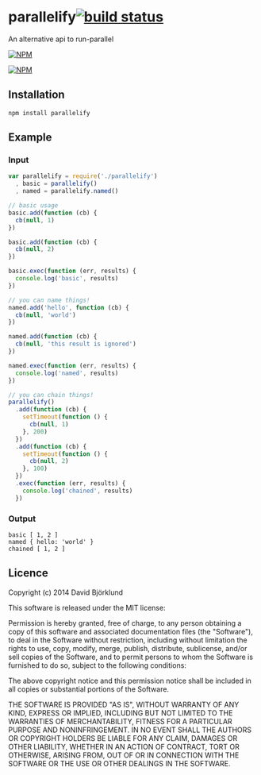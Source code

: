 # parallelify[![build status](https://secure.travis-ci.org/kesla/parallelify.png)](http://travis-ci.org/kesla/parallelify)

An alternative api to run-parallel

[![NPM](https://nodei.co/npm/parallelify.png?downloads&stars)](https://nodei.co/npm/parallelify/)

[![NPM](https://nodei.co/npm-dl/parallelify.png)](https://nodei.co/npm/parallelify/)

## Installation

```
npm install parallelify
```

## Example

### Input

```javascript
var parallelify = require('./parallelify')
  , basic = parallelify()
  , named = parallelify.named()

// basic usage
basic.add(function (cb) {
  cb(null, 1)
})

basic.add(function (cb) {
  cb(null, 2)
})

basic.exec(function (err, results) {
  console.log('basic', results)
})

// you can name things!
named.add('hello', function (cb) {
  cb(null, 'world')
})

named.add(function (cb) {
  cb(null, 'this result is ignored')
})

named.exec(function (err, results) {
  console.log('named', results)
})

// you can chain things!
parallelify()
  .add(function (cb) {
    setTimeout(function () {
      cb(null, 1)
    }, 200)
  })
  .add(function (cb) {
    setTimeout(function () {
      cb(null, 2)
    }, 100)
  })
  .exec(function (err, results) {
    console.log('chained', results)
  })
```

### Output

```
basic [ 1, 2 ]
named { hello: 'world' }
chained [ 1, 2 ]
```

## Licence

Copyright (c) 2014 David Björklund

This software is released under the MIT license:

Permission is hereby granted, free of charge, to any person obtaining a copy
of this software and associated documentation files (the "Software"), to deal
in the Software without restriction, including without limitation the rights
to use, copy, modify, merge, publish, distribute, sublicense, and/or sell
copies of the Software, and to permit persons to whom the Software is
furnished to do so, subject to the following conditions:

The above copyright notice and this permission notice shall be included in
all copies or substantial portions of the Software.

THE SOFTWARE IS PROVIDED "AS IS", WITHOUT WARRANTY OF ANY KIND, EXPRESS OR
IMPLIED, INCLUDING BUT NOT LIMITED TO THE WARRANTIES OF MERCHANTABILITY,
FITNESS FOR A PARTICULAR PURPOSE AND NONINFRINGEMENT. IN NO EVENT SHALL THE
AUTHORS OR COPYRIGHT HOLDERS BE LIABLE FOR ANY CLAIM, DAMAGES OR OTHER
LIABILITY, WHETHER IN AN ACTION OF CONTRACT, TORT OR OTHERWISE, ARISING FROM,
OUT OF OR IN CONNECTION WITH THE SOFTWARE OR THE USE OR OTHER DEALINGS IN
THE SOFTWARE.

